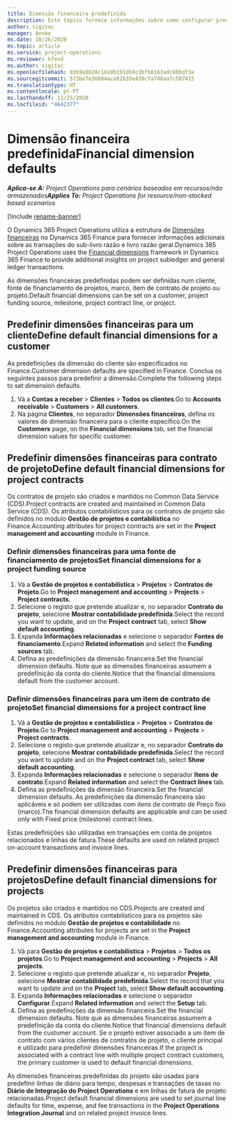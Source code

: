 ```yaml
---
title: Dimensão financeira predefinida
description: Este tópico fornece informações sobre como configurar predefinições de dimensão financeira.
author: sigitac
manager: Annbe
ms.date: 10/26/2020
ms.topic: article
ms.service: project-operations
ms.reviewer: kfend
ms.author: sigitac
ms.openlocfilehash: 03b9a9028c1610b191db9c1bfb0163adc88bdf3e
ms.sourcegitcommit: 573be7e36604ace82b35e439cfa748aa7c587415
ms.translationtype: HT
ms.contentlocale: pt-PT
ms.lasthandoff: 11/25/2020
ms.locfileid: "4642377"
---
```

# <a name="financial-dimension-defaults"></a><span data-ttu-id="3fd54-103">Dimensão financeira predefinida</span><span class="sxs-lookup"><span data-stu-id="3fd54-103">Financial dimension defaults</span></span>

<span data-ttu-id="3fd54-104">_**Aplica-se A:** Project Operations para cenários baseados em recursos/não armazenados_</span><span class="sxs-lookup"><span data-stu-id="3fd54-104">_**Applies To:** Project Operations for resource/non-stocked based scenarios_</span></span>

[!include [rename-banner](~/includes/cc-data-platform-banner.md)]

<span data-ttu-id="3fd54-105">O Dynamics 365 Project Operations utiliza a estrutura de [Dimensões financeiras](https://docs.microsoft.com/dynamics365/finance/general-ledger/financial-dimensions) no Dynamics 365 Finance para fornecer informações adicionais sobre as transações do sub-livro razão e livro razão geral.</span><span class="sxs-lookup"><span data-stu-id="3fd54-105">Dynamics 365 Project Operations uses the [Financial dimensions](https://docs.microsoft.com/dynamics365/finance/general-ledger/financial-dimensions) framework in Dynamics 365 Finance to provide additional insights on project subledger and general ledger transactions.</span></span>

<span data-ttu-id="3fd54-106">As dimensões financeiras predefinidas podem ser definidas num cliente, fonte de financiamento de projetos, marco, item de contrato de projeto ou projeto.</span><span class="sxs-lookup"><span data-stu-id="3fd54-106">Default financial dimensions can be set on a customer, project funding source, milestone, project contract line, or project.</span></span>

## <a name="define-default-financial-dimensions-for-a-customer"></a><span data-ttu-id="3fd54-107">Predefinir dimensões financeiras para um cliente</span><span class="sxs-lookup"><span data-stu-id="3fd54-107">Define default financial dimensions for a customer</span></span>

<span data-ttu-id="3fd54-108">As predefinições da dimensão do cliente são especificados no Finance.</span><span class="sxs-lookup"><span data-stu-id="3fd54-108">Customer dimension defaults are specified in Finance.</span></span> <span data-ttu-id="3fd54-109">Conclua os seguintes passos para predefinir a dimensão.</span><span class="sxs-lookup"><span data-stu-id="3fd54-109">Complete the following steps to set dimension defaults.</span></span>

1. <span data-ttu-id="3fd54-110">Vá a **Contas a receber** > **Clientes** > **Todos os clientes**.</span><span class="sxs-lookup"><span data-stu-id="3fd54-110">Go to **Accounts receivable** > **Customers** > **All customers**.</span></span>
2. <span data-ttu-id="3fd54-111">Na página **Clientes**, no separador **Dimensões financeiras**, defina os valores de dimensão financeira para o cliente específico.</span><span class="sxs-lookup"><span data-stu-id="3fd54-111">On the **Customers** page, on the **Financial dimensions** tab, set the financial dimension values for specific customer.</span></span>

## <a name="define-default-financial-dimensions-for-project-contracts"></a><span data-ttu-id="3fd54-112">Predefinir dimensões financeiras para contrato de projeto</span><span class="sxs-lookup"><span data-stu-id="3fd54-112">Define default financial dimensions for project contracts</span></span>

<span data-ttu-id="3fd54-113">Os contratos de projeto são criados e mantidos no Common Data Service (CDS).</span><span class="sxs-lookup"><span data-stu-id="3fd54-113">Project contracts are created and maintained in Common Data Service (CDS).</span></span> <span data-ttu-id="3fd54-114">Os atributos contabilísticos para os contratos de projeto são definidos no módulo **Gestão de projetos e contabilística** no Finance.</span><span class="sxs-lookup"><span data-stu-id="3fd54-114">Accounting attributes for project contracts are set in the **Project management and accounting** module in Finance.</span></span>

### <a name="set-financial-dimensions-for-a-project-funding-source"></a><span data-ttu-id="3fd54-115">Definir dimensões financeiras para uma fonte de financiamento de projetos</span><span class="sxs-lookup"><span data-stu-id="3fd54-115">Set financial dimensions for a project funding source</span></span>

1. <span data-ttu-id="3fd54-116">Vá a **Gestão de projetos e contabilística** > **Projetos** > **Contratos de Projeto**.</span><span class="sxs-lookup"><span data-stu-id="3fd54-116">Go to **Project management and accounting** > **Projects** > **Project contracts**.</span></span>
2. <span data-ttu-id="3fd54-117">Selecione o registo que pretende atualizar e, no separador **Contrato do projeto**, selecione **Mostrar contabilidade predefinida**.</span><span class="sxs-lookup"><span data-stu-id="3fd54-117">Select the record you want to update, and on the **Project contract** tab, select **Show default accounting**.</span></span>
3. <span data-ttu-id="3fd54-118">Expanda **Informações relacionadas** e selecione o separador **Fontes de financiamento**.</span><span class="sxs-lookup"><span data-stu-id="3fd54-118">Expand **Related information** and select the **Funding sources** tab.</span></span>
4. <span data-ttu-id="3fd54-119">Defina as predefinições da dimensão financeira.</span><span class="sxs-lookup"><span data-stu-id="3fd54-119">Set the financial dimension defaults.</span></span> <span data-ttu-id="3fd54-120">Note que as dimensões financeiras assumem a predefinição da conta do cliente.</span><span class="sxs-lookup"><span data-stu-id="3fd54-120">Notice that the financial dimensions default from the customer account.</span></span>

### <a name="set-financial-dimensions-for-a-project-contract-line"></a><span data-ttu-id="3fd54-121">Definir dimensões financeiras para um item de contrato de projeto</span><span class="sxs-lookup"><span data-stu-id="3fd54-121">Set financial dimensions for a project contract line</span></span>

1. <span data-ttu-id="3fd54-122">Vá a **Gestão de projetos e contabilística** > **Projetos** > **Contratos de Projeto**.</span><span class="sxs-lookup"><span data-stu-id="3fd54-122">Go to **Project management and accounting** > **Projects** > **Project contracts**.</span></span>
2. <span data-ttu-id="3fd54-123">Selecione o registo que pretende atualizar e, no separador **Contrato do projeto**, selecione **Mostrar contabilidade predefinida**.</span><span class="sxs-lookup"><span data-stu-id="3fd54-123">Select the record you want to update and on the **Project contract** tab, select **Show default accounting**.</span></span>
3. <span data-ttu-id="3fd54-124">Expanda **Informações relacionadas** e selecione o separador **Itens de contrato**.</span><span class="sxs-lookup"><span data-stu-id="3fd54-124">Expand **Related information** and select the **Contract lines** tab.</span></span>
4. <span data-ttu-id="3fd54-125">Defina as predefinições da dimensão financeira.</span><span class="sxs-lookup"><span data-stu-id="3fd54-125">Set the financial dimension defaults.</span></span> <span data-ttu-id="3fd54-126">As predefinições da dimensão financeira são aplicáveis e só podem ser utilizadas com itens de contrato de Preço fixo (marco).</span><span class="sxs-lookup"><span data-stu-id="3fd54-126">The financial dimension defaults are applicable and can be used only with Fixed price (milestone) contract lines.</span></span>

<span data-ttu-id="3fd54-127">Estas predefinições são utilizadas em transações em conta de projetos relacionados e linhas de fatura.</span><span class="sxs-lookup"><span data-stu-id="3fd54-127">These defaults are used on related project on-account transactions and invoice lines.</span></span>

## <a name="define-default-financial-dimensions-for-projects"></a><span data-ttu-id="3fd54-128">Predefinir dimensões financeiras para projetos</span><span class="sxs-lookup"><span data-stu-id="3fd54-128">Define default financial dimensions for projects</span></span>

<span data-ttu-id="3fd54-129">Os projetos são criados e mantidos no CDS.</span><span class="sxs-lookup"><span data-stu-id="3fd54-129">Projects are created and maintained in CDS.</span></span> <span data-ttu-id="3fd54-130">Os atributos contabilísticos para os projetos são definidos no módulo **Gestão de projetos e contabilidade** no Finance.</span><span class="sxs-lookup"><span data-stu-id="3fd54-130">Accounting attributes for projects are set in the **Project management and accounting** module in Finance.</span></span>

1. <span data-ttu-id="3fd54-131">Vá para **Gestão de projetos e contabilística** > **Projetos** > **Todos os projetos**.</span><span class="sxs-lookup"><span data-stu-id="3fd54-131">Go to **Project management and accounting** > **Projects** > **All projects**.</span></span>
2. <span data-ttu-id="3fd54-132">Selecione o registo que pretende atualizar e, no separador **Projeto**, selecione **Mostrar contabilidade predefinida**.</span><span class="sxs-lookup"><span data-stu-id="3fd54-132">Select the record that you want to update and on the **Project** tab, select **Show default accounting**.</span></span>
3. <span data-ttu-id="3fd54-133">Expanda **Informações relacionadas** e selecione o separador **Configurar**.</span><span class="sxs-lookup"><span data-stu-id="3fd54-133">Expand **Related information** and select the **Setup** tab.</span></span>
4. <span data-ttu-id="3fd54-134">Defina as predefinições da dimensão financeira.</span><span class="sxs-lookup"><span data-stu-id="3fd54-134">Set the financial dimension defaults.</span></span> <span data-ttu-id="3fd54-135">Note que as dimensões financeiras assumem a predefinição da conta do cliente.</span><span class="sxs-lookup"><span data-stu-id="3fd54-135">Notice that financial dimensions default from the customer account.</span></span> <span data-ttu-id="3fd54-136">Se o projeto estiver associado a um item de contrato com vários clientes de contratos de projeto, o cliente principal é utilizado para predefinir dimensões financeiras.</span><span class="sxs-lookup"><span data-stu-id="3fd54-136">If the project is associated with a contract line with multiple project contract customers, the primary customer is used to default financial dimensions.</span></span>

<span data-ttu-id="3fd54-137">As dimensões financeiras predefinidas do projeto são usadas para predefinir linhas de diário para tempo, despesas e transações de taxas no **Diário de Integração do Project Operations** e em linhas de fatura de projeto relacionadas.</span><span class="sxs-lookup"><span data-stu-id="3fd54-137">Project default financial dimensions are used to set journal line defaults for time, expense, and fee transactions in the **Project Operations Integration Journal** and on related project invoice lines.</span></span>
